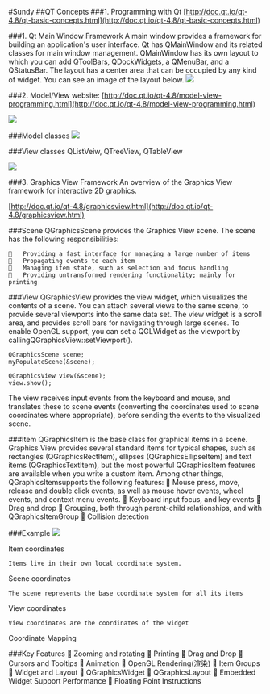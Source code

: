 #Sundy
##QT Concepts
###1. Programming with Qt
[http://doc.qt.io/qt-4.8/qt-basic-concepts.html](http://doc.qt.io/qt-4.8/qt-basic-concepts.html)

###1. Qt Main Window Framework
A main window provides a framework for building an application's user interface. Qt has QMainWindow and its related classes for main window management. QMainWindow has its own layout to which you can add QToolBars, QDockWidgets, a QMenuBar, and a QStatusBar. The layout has a center area that can be occupied by any kind of widget. You can see an image of the layout below.
![](http://i.imgur.com/vYcGX1s.png)


###2. Model/View
website: [http://doc.qt.io/qt-4.8/model-view-programming.html](http://doc.qt.io/qt-4.8/model-view-programming.html)

![](http://i.imgur.com/rttvf3c.jpg)

###Model classes
![](http://i.imgur.com/ORKm5ac.jpg)

###View classes
QListVeiw, QTreeView, QTableView

![](http://i.imgur.com/LDVAFSD.jpg)

###3. Graphics View Framework
An overview of the Graphics View framework for interactive 2D graphics.

[http://doc.qt.io/qt-4.8/graphicsview.html](http://doc.qt.io/qt-4.8/graphicsview.html)

###Scene
QGraphicsScene provides the Graphics View scene. The scene has the following responsibilities:

		Providing a fast interface for managing a large number of items
		Propagating events to each item
		Managing item state, such as selection and focus handling
		Providing untransformed rendering functionality; mainly for printing

###View
QGraphicsView provides the view widget, which visualizes the contents of a scene. You can attach several views to the same scene, to provide several viewports into the same data set. The view widget is a scroll area, and provides scroll bars for navigating through large scenes. To enable OpenGL support, you can set a QGLWidget as the viewport by callingQGraphicsView::setViewport().

	QGraphicsScene scene;
	myPopulateScene(&scene);
	
	QGraphicsView view(&scene);
	view.show();

The view receives input events from the keyboard and mouse, and translates these to scene events (converting the coordinates used to scene coordinates where appropriate), before sending the events to the visualized scene.

###Item
QGraphicsItem is the base class for graphical items in a scene. Graphics View provides several standard items for typical shapes, such as rectangles (QGraphicsRectItem), ellipses (QGraphicsEllipseItem) and text items (QGraphicsTextItem), but the most powerful QGraphicsItem features are available when you write a custom item. Among other things, QGraphicsItemsupports the following features:
		Mouse press, move, release and double click events, as well as mouse hover events, wheel events, and context menu events.
		Keyboard input focus, and key events
		Drag and drop
		Grouping, both through parent-child relationships, and with QGraphicsItemGroup
		Collision detection

###Example
 ![](http://i.imgur.com/gYDljS3.png)

Item coordinates

	Items live in their own local coordinate system.

Scene coordinates

	The scene represents the base coordinate system for all its items
	
View coordinates

	View coordinates are the coordinates of the widget

Coordinate Mapping

###Key Features
		Zooming and rotating
		Printing
		Drag and Drop
		Cursors and Tooltips
		Animation
		OpenGL Rendering(渲染)
		Item Groups
		Widget and Layout
		QGraphicsWidget
		QGraphicsLayout
		Embedded Widget Support
	Performance
		Floating Point Instructions


